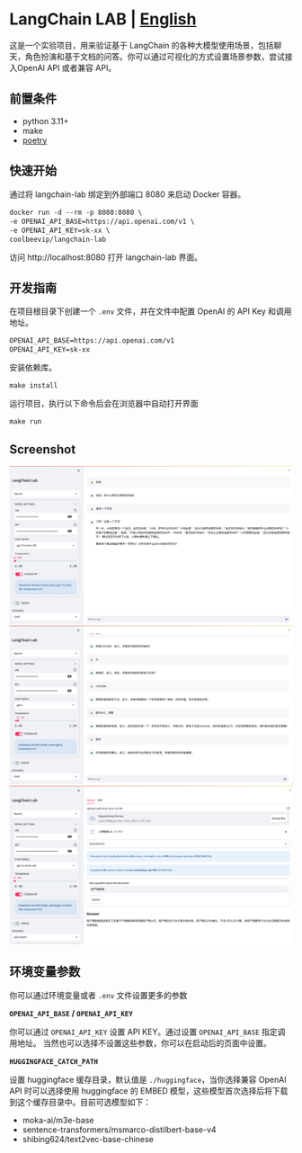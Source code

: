 # LangChain LAB | [English](README.md)

这是一个实验项目，用来验证基于 LangChain 的各种大模型使用场景，包括聊天，角色扮演和基于文档的问答。你可以通过可视化的方式设置场景参数，尝试接入OpenAI API 或者兼容 API。

## 前置条件

* python 3.11+
* make
* [poetry](https://python-poetry.org/docs/#installation)

## 快速开始

通过将  langchain-lab 绑定到外部端口 8080 来启动 Docker 容器。

```shell
docker run -d --rm -p 8080:8080 \
-e OPENAI_API_BASE=https://api.openai.com/v1 \
-e OPENAI_API_KEY=sk-xx \
coolbeevip/langchain-lab
```
访问 http://localhost:8080 打开 langchain-lab 界面。

## 开发指南

在项目根目录下创建一个 `.env` 文件，并在文件中配置 OpenAI 的 API Key 和调用地址。

```text
OPENAI_API_BASE=https://api.openai.com/v1
OPENAI_API_KEY=sk-xx
```

安装依赖库。

```shell
make install
```

运行项目，执行以下命令后会在浏览器中自动打开界面

```shell
make run
```

## Screenshot

![](docs/image-chat.png)
![](docs/image-player.png)
![](docs/image-doc.png)


## 环境变量参数

你可以通过环境变量或者 `.env` 文件设置更多的参数

**`OPENAI_API_BASE` / `OPENAI_API_KEY`**

你可以通过 `OPENAI_API_KEY` 设置 API KEY。通过设置 `OPENAI_API_BASE` 指定调用地址。 当然也可以选择不设置这些参数，你可以在启动后的页面中设置。

**`HUGGINGFACE_CATCH_PATH`**

设置 huggingface 缓存目录，默认值是 `./huggingface`，当你选择兼容 OpenAI API 时可以选择使用 huggingface 的 EMBED 模型，这些模型首次选择后将下载到这个缓存目录中。目前可选模型如下：

* moka-ai/m3e-base
* sentence-transformers/msmarco-distilbert-base-v4
* shibing624/text2vec-base-chinese
